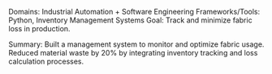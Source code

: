 Domains: Industrial Automation + Software Engineering
Frameworks/Tools: Python, Inventory Management Systems
Goal: Track and minimize fabric loss in production.

Summary: Built a management system to monitor and optimize fabric usage. Reduced material waste by 20% by integrating inventory tracking and loss calculation processes.
